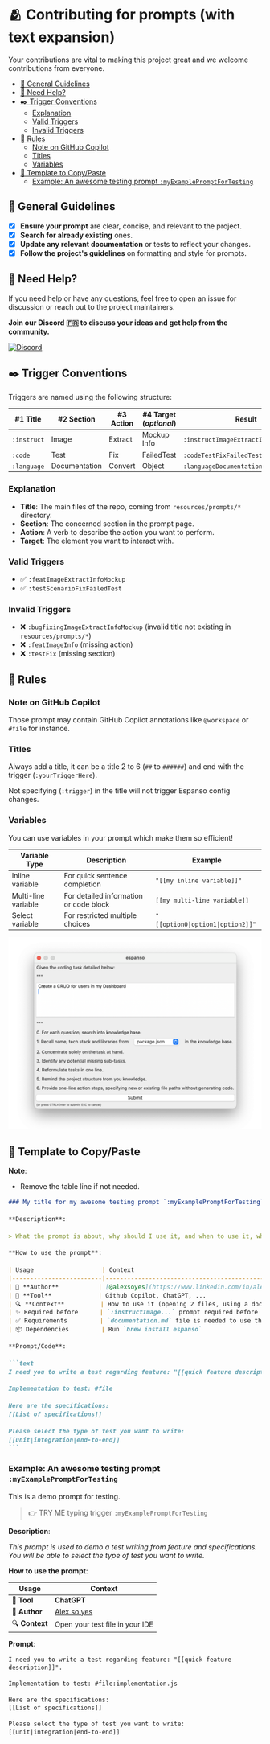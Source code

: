 # 🫂 Contributing for prompts (with text expansion)

Your contributions are vital to making this project great and we welcome contributions from everyone.

- [👮 General Guidelines](#-general-guidelines)
- [💪 Need Help?](#-need-help)
- [✒️ Trigger Conventions](#️-trigger-conventions)
  - [Explanation](#explanation)
  - [Valid Triggers](#valid-triggers)
  - [Invalid Triggers](#invalid-triggers)
- [🚓 Rules](#-rules)
  - [Note on GitHub Copilot](#note-on-github-copilot)
  - [Titles](#titles)
  - [Variables](#variables)
- [📜 Template to Copy/Paste](#-template-to-copypaste)
  - [Example: An awesome testing prompt `:myExamplePromptForTesting`](#example-an-awesome-testing-prompt-myexamplepromptfortesting)

## 👮 General Guidelines

- [x] **Ensure your prompt** are clear, concise, and relevant to the project.
- [x] **Search for already existing** ones.
- [x] **Update any relevant documentation** or tests to reflect your changes.
- [x] **Follow the project's guidelines** on formatting and style for prompts.

## 💪 Need Help?

If you need help or have any questions, feel free to open an issue for discussion or reach out to the project maintainers.

**Join our Discord 🇫🇷 to discuss your ideas and get help from the community.**

[![Discord](https://img.shields.io/badge/Discord-7289DA?style=for-the-badge&logo=discord&logoColor=white)](https://discord.gg/BUcTKVfbGh)

## ✒️ Trigger Conventions

Triggers are named using the following structure:

| #1 Title     | #2 Section    | #3 Action   | #4 Target (*optional*) | Result                               |
| ------------ | ------------- | ----------- | ---------------------- | ------------------------------------ |
| `:instruct`  | Image         | Extract     | Mockup Info            | `:instructImageExtractInfoMockup`    |
| `:code`      | Test          | Fix         | FailedTest             | `:codeTestFixFailedTest`             |
| `:language`  | Documentation | Convert     | Object                 | `:languageDocumentationConvertObject`|

### Explanation

- **Title**: The main files of the repo, coming from `resources/prompts/*` directory.
- **Section**: The concerned section in the prompt page.
- **Action**: A verb to describe the action you want to perform.
- **Target**: The element you want to interact with.

### Valid Triggers

- ✅ `:featImageExtractInfoMockup`
- ✅ `:testScenarioFixFailedTest`

### Invalid Triggers

- ❌ `:bugfixingImageExtractInfoMockup` (invalid title not existing in `resources/prompts/*`)
- ❌ `:featImageInfo` (missing action)
- ❌ `:testFix` (missing section)

## 🚓 Rules

### Note on GitHub Copilot

Those prompt may contain GitHub Copilot annotations like `@workspace` or `#file` for instance.

### Titles

Always add a title, it can be a title 2 to 6 (`##` to `######`) and end with the trigger (`:yourTriggerHere`).

Not specifying (`:trigger`) in the title will not trigger Espanso config changes.

### Variables

You can use variables in your prompt which make them so efficient!

| Variable Type | Description | Example |
| --- | --- | --- |
| Inline variable | For quick sentence completion | `"[[my inline variable]]"` |
| Multi-line variable | For detailed information or code block | `[[my multi-line variable]]` |
| Select variable | For restricted multiple choices | `"[[option0\|option1\|option2]]"` |

![Espanso Window](./images/espanso-prompt-window.png)

## 📜 Template to Copy/Paste

**Note**:

- Remove the table line if not needed.

````markdown
### My title for my awesome testing prompt `:myExamplePromptForTesting`

**Description**:

> What the prompt is about, why should I use it, and when to use it, what to expect from it?

**How to use the prompt**:

| Usage                   | Context                                                    |
|-------------------------|------------------------------------------------------------|
| 🚀 **Author**           | [@alexsoyes](https://www.linkedin.com/in/alexandre-soyer)  |
| 🤖 **Tool**             | Github Copilot, ChatGPT, ...                               |
| 🔍 **Context**          | How to use it (opening 2 files, using a doc...)            |
| ✨ Required before      | `:instructImage...` prompt required before this one        |
| ✅ Requirements         | `documentation.md` file is needed to use this prompt       |
| 📦 Dependencies         | Run `brew install espanso`                                 |

**Prompt/Code**:

```text
I need you to write a test regarding feature: "[[quick feature description]]".

Implementation to test: #file

Here are the specifications:
[[List of specifications]]

Please select the type of test you want to write:
[[unit|integration|end-to-end]]
```
````

### Example: An awesome testing prompt `:myExamplePromptForTesting`

This is a demo prompt for testing.

> 👉 TRY ME typing trigger `:myExamplePromptForTesting`

**Description**:

*This prompt is used to demo a test writing from feature and specifications.*
*You will be able to select the type of test you want to write.*

**How to use the prompt**:

| Usage                   | Context                                                    |
|-------------------------|------------------------------------------------------------|
| 🤖 **Tool**             | **ChatGPT**                                                |
| 🚀 **Author**           | [Alex so yes](https://www.linkedin.com/in/alexandre-soyer) |
| 🔍 **Context**          | Open your test file in your IDE                            |

**Prompt**:

```shell
I need you to write a test regarding feature: "[[quick feature description]]".

Implementation to test: #file:implementation.js

Here are the specifications:
[[List of specifications]]

Please select the type of test you want to write:
[[unit|integration|end-to-end]]
```
